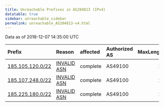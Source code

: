```yaml
---
title: Unreachable Prefixes in AS204813 (IPv4)
datatable: true
sidebar: unreachable_sidebar
permalink: unreachable_AS204813-v4.html
---
```


Data as of 2018-12-07 14:35:00 UTC


<div class="datatable-begin"></div>

| Prefix                                                     | Reason                                                                                                   | affected   | Authorized AS   |   MaxLength | Anchor                                         |   unreachable /24s |
|:-----------------------------------------------------------|:---------------------------------------------------------------------------------------------------------|:-----------|:----------------|------------:|:-----------------------------------------------|-------------------:|
| [185.105.120.0/22](https://stat.ripe.net/185.105.120.0/22) | [INVALID ASN](https://rpki-validator.ripe.net/announcement-preview?asn=AS204813&prefix=185.105.120.0/22) | complete   | AS49100         |          22 | [RIPE](unreachable_RIPE_NCC_RPKI_Root-v4.html) |                  4 |
| [185.107.248.0/22](https://stat.ripe.net/185.107.248.0/22) | [INVALID ASN](https://rpki-validator.ripe.net/announcement-preview?asn=AS204813&prefix=185.107.248.0/22) | complete   | AS49100         |          22 | [RIPE](unreachable_RIPE_NCC_RPKI_Root-v4.html) |                  4 |
| [185.225.180.0/22](https://stat.ripe.net/185.225.180.0/22) | [INVALID ASN](https://rpki-validator.ripe.net/announcement-preview?asn=AS204813&prefix=185.225.180.0/22) | complete   | AS49100         |          22 | [RIPE](unreachable_RIPE_NCC_RPKI_Root-v4.html) |                  4 |

<div class="datatable-end"></div>